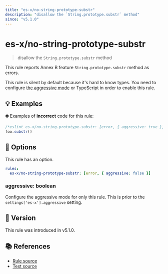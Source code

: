 ```yaml
---
title: "es-x/no-string-prototype-substr"
description: "disallow the `String.prototype.substr` method"
since: "v5.1.0"
---
```


# es-x/no-string-prototype-substr
> disallow the `String.prototype.substr` method

This rule reports Annex B feature `String.prototype.substr` method as errors.

This rule is silent by default because it's hard to know types. You need to configure [the aggressive mode](https://github.com/eslint-community/eslint-plugin-es-x/tree/master/docs/#the-aggressive-mode) or TypeScript in order to enable this rule.

## 💡 Examples

⛔ Examples of **incorrect** code for this rule:

<eslint-playground type="bad">

```js
/*eslint es-x/no-string-prototype-substr: [error, { aggressive: true }] */
foo.substr()
```

</eslint-playground>

## 🔧 Options

This rule has an option.

```yaml
rules:
  es-x/no-string-prototype-substr: [error, { aggressive: false }]
```

### aggressive: boolean

Configure the aggressive mode for only this rule.
This is prior to the `settings['es-x'].aggressive` setting.

## 🚀 Version

This rule was introduced in v5.1.0.

## 📚 References

- [Rule source](https://github.com/eslint-community/eslint-plugin-es-x/blob/master/lib/rules/no-string-prototype-substr.js)
- [Test source](https://github.com/eslint-community/eslint-plugin-es-x/blob/master/tests/lib/rules/no-string-prototype-substr.js)
